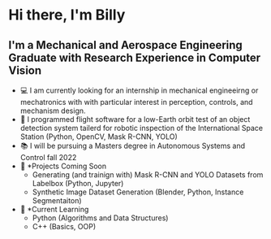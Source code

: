 # Hi there, I'm Billy


## I'm a Mechanical and Aerospace Engineering Graduate with Research Experience in Computer Vision

* 💻 I am currently looking for an internship in mechanical engineeirng or mechatronics with with particular interest in perception, controls, and mechanism design.
* 📡 I programmed flight software for a low-Earth orbit test of an object detection system tailerd for robotic inspection of the International Space Station (Python, OpenCV, Mask R-CNN, YOLO)
* 📚 I will be pursuing a Masters degree in Autonomous Systems and Control fall 2022
* 🔧 *Projects Coming Soon 
  * Generating (and trainign with) Mask R-CNN and YOLO Datasets from Labelbox (Python, Jupyter)
  * Synthetic Image Dataset Generation (Blender, Python, Instance Segmentaiton)
* 🐍 *Current Learning
  * Python (Algorithms and Data Structures)
  * C++ (Basics, OOP)
